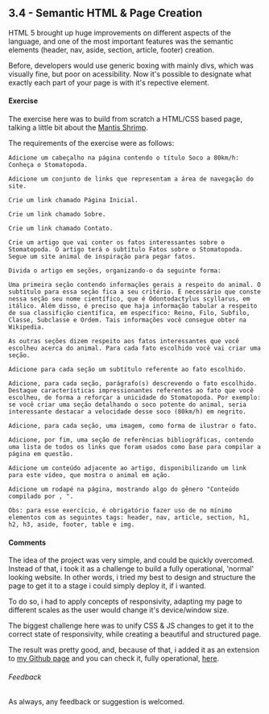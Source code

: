 ## 3.4 - Semantic HTML & Page Creation

HTML 5 brought up huge improvements on different aspects of the language, and one of the most important features was the semantic elements (header, nav, aside, section, article, footer) creation.

Before, developers would use generic boxing with mainly divs, which was visually fine, but poor on acessibility. Now it's possible to designate what exactly each part of your page is with it's repective element.

#### Exercise

The exercise here was to build from scratch a HTML/CSS based page, talking a little bit about the [Mantis Shrimp](https://pt.wikipedia.org/wiki/Stomatopoda).

The requirements of the exercise were as follows:

```
Adicione um cabeçalho na página contendo o título Soco a 80km/h: Conheça o Stomatopoda.

Adicione um conjunto de links que representam a área de navegação do site.

Crie um link chamado Página Inicial.

Crie um link chamado Sobre.

Crie um link chamado Contato.

Crie um artigo que vai conter os fatos interessantes sobre o Stomatopoda. O artigo terá o subtítulo Fatos sobre o Stomatopoda. Segue um site animal de inspiração para pegar fatos.

Divida o artigo em seções, organizando-o da seguinte forma:

Uma primeira seção contendo informações gerais a respeito do animal. O subtítulo para essa seção fica a seu critério. É necessário que conste nessa seção seu nome científico, que é Odontodactylus scyllarus, em itálico. Além disso, é preciso que haja informação tabular a respeito de sua classifição científica, em específico: Reino, Filo, Subfilo, Classe, Subclasse e Ordem. Tais informações você consegue obter na Wikipedia.

As outras seções dizem respeito aos fatos interessantes que você escolheu acerca do animal. Para cada fato escolhido você vai criar uma seção.

Adicione para cada seção um subtítulo referente ao fato escolhido.

Adicione, para cada seção, parágrafo(s) descrevendo o fato escolhido. Destaque características impressionantes referentes ao fato que você escolheu, de forma a reforçar a unicidade do Stomatopoda. Por exemplo: se você criar uma seção detalhando o soco potente do animal, seria interessante destacar a velocidade desse soco (80km/h) em negrito.

Adicione, para cada seção, uma imagem, como forma de ilustrar o fato.

Adicione, por fim, uma seção de referências bibliográficas, contendo uma lista de todos os links que foram usados como base para compilar a página em questão.

Adicione um conteúdo adjacente ao artigo, disponibilizando um link para este vídeo, que mostra o animal em ação.

Adicione um rodapé na página, mostrando algo do gênero "Conteúdo compilado por , ".

Obs: para esse exercício, é obrigatório fazer uso de no mínimo elementos com as seguintes tags: header, nav, article, section, h1, h2, h3, aside, footer, table e img.
```

#### Comments

The idea of the project was very simple, and could be quickly overcomed. Instead of that, i took it as a challenge to build a fully operational, 'normal' looking website. In other words, i tried my best to design and structure the page to get it to a stage i could simply deploy it, if i wanted.

To do so, i had to apply concepts of responsivity, adapting my page to different scales as the user would change it's device/window size.

The biggest challenge here was to unify CSS & JS changes to get it to the correct state of responsivity, while creating a beautiful and structured page.

The result was pretty good, and, because of that, i added it as an extension to [my Github page](https://fabiosenracorrea.github.io/) and you can check it, fully operational, [here](https://fabiosenracorrea.github.io/stomatopoda-page/index.html).

###### Feedback

As always, any feedback or suggestion is welcomed.
